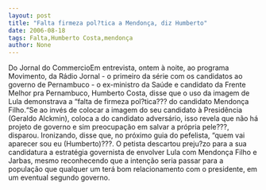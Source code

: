 ```yaml
---
layout: post
title: "Falta firmeza pol?tica a Mendonça, diz Humberto"
date: 2006-08-18
tags: Falta,Humberto Costa,mendonça
author: None
---
```

Do Jornal do CommercioEm entrevista, ontem à noite, ao programa Movimento, da Rádio Jornal - o primeiro da série com os candidatos ao governo de Pernambuco - o ex-ministro da Saúde e candidato da Frente Melhor pra Pernambuco, Humberto Costa, disse que o uso da imagem de Lula demonstrava a “falta de firmeza pol?tica??? do candidato Mendonça Filho.“Se ao invés de colocar a imagem do seu candidato à Presidência (Geraldo Alckmin), coloca a do candidato adversário, isso revela que não há projeto de governo e sim preocupação em salvar a própria pele???, disparou. Ironizando, disse que, no próximo guia do pefelista, “quem vai aparecer sou eu (Humberto)???. O petista descartou preju?zo para a sua candidatura a estratégia governista de envolver Lula com Mendonça Filho e Jarbas, mesmo reconhecendo que a intenção seria passar para a população que qualquer um terá bom relacionamento com o presidente, em um eventual segundo governo. 